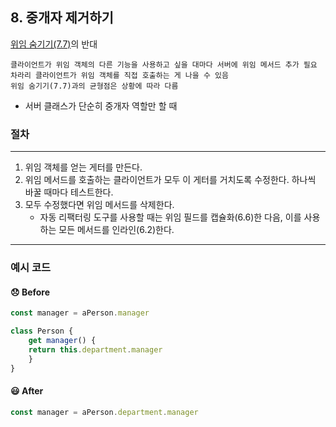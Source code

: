 ## 8. 중개자 제거하기

[위임 숨기기(7.7)](./7-7.md)의 반대  

    클라이언트가 위임 객체의 다른 기능을 사용하고 싶을 대마다 서버에 위임 메서드 추가 필요  
    차라리 클라이언트가 위임 객체를 직접 호출하는 게 나을 수 있음  
    위임 숨기기(7.7)과의 균형점은 상황에 따라 다름

- 서버 클래스가 단순히 중개자 역할만 할 때

### 절차
----

1. 위임 객체를 얻는 게터를 만든다.
2. 위임 메서드를 호출하는 클라이언트가 모두 이 게터를 거치도록 수정한다. 하나씩 바꿀 때마다 테스트한다.
3. 모두 수정했다면 위임 메서드를 삭제한다.
    - 자동 리팩터링 도구를 사용할 때는 위임 필드를 캡슐화(6.6)한 다음, 이를 사용하는 모든 메서드를 인라인(6.2)한다.

----

### 예시 코드

#### 😞 Before
```js
const manager = aPerson.manager

class Person {
    get manager() {
    return this.department.manager
    }
}
```

#### 😃 After
```js
const manager = aPerson.department.manager
```
